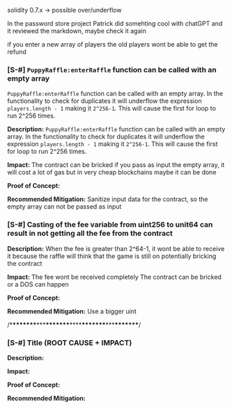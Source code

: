 solidity 0.7.x -> possible over/underflow

In the password store project Patrick did somehting cool with chatGPT and it reviewed the markdown, maybe check it again

if you enter a new array of players the old players wont be able to get the refund

### [S-#] `PuppyRaffle:enterRaffle` function can be called with an empty array

`PuppyRaffle:enterRaffle` function can be called with an empty array. In the functionality to check for duplicates it will underflow the expression `players.length - 1` making it `2^256-1`. This will cause the first for loop to run 2^256 times.

**Description:**
`PuppyRaffle:enterRaffle` function can be called with an empty array. In the functionality to check for duplicates it will underflow the expression `players.length - 1` making it `2^256-1`. This will cause the first for loop to run 2^256 times.

**Impact:**
The contract can be bricked if you pass as input the empty array, it will cost a lot of gas but in very cheap blockchains maybe it can be done

**Proof of Concept:**

**Recommended Mitigation:**
Sanitize input data for the contract, so the empty array can not be passed as input

### [S-#] Casting of the fee variable from uint256 to unit64 can result in not getting all the fee from the contract

**Description:**
When the fee is greater than 2^64-1, it wont be able to receive it because the raffle will think that the game is still on potentially bricking the contract

**Impact:**
The fee wont be received completely
The contract can be bricked or a DOS can happen

**Proof of Concept:**

**Recommended Mitigation:**
Use a bigger uint

/\***\*\*\*\*\*\*\***\*\*\***\*\*\*\*\*\*\***\*\*\*\***\*\*\*\*\*\*\***\*\*\***\*\*\*\*\*\*\***/

### [S-#] Title (ROOT CAUSE + IMPACT)

**Description:**

**Impact:**

**Proof of Concept:**

**Recommended Mitigation:**
